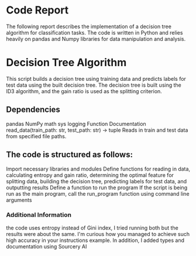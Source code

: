 # Code Report

The following report describes the implementation of a decision tree algorithm for classification tasks. The code is written in Python and relies heavily on pandas and Numpy libraries for data manipulation and analysis.

# Decision Tree Algorithm

This script builds a decision tree using training data and predicts labels for test data using the built decision tree. The decision tree is built using the ID3 algorithm, and the gain ratio is used as the splitting criterion.

## Dependencies

pandas
NumPy
math
sys
logging
Function Documentation
read_data(train_path: str, test_path: str) -> tuple
Reads in train and test data from specified file paths.

## The code is structured as follows:

Import necessary libraries and modules
Define functions for reading in data, calculating entropy and gain ratio, determining the optimal feature for splitting data, building the decision tree, predicting labels for test data, and outputting results
Define a function to run the program
If the script is being run as the main program, call the run_program function using command line arguments

### Additional Information

the code uses entropy instead of Gini index, I tried running both but the results were about the same.
I'm curious how you managed to achieve such high accuracy in your instructions example.
In addition, I added types and documentation using Sourcery AI

